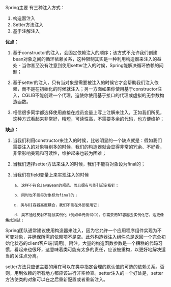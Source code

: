 Spring主要 有三种注入方式：
1. 构造器注入
2. Setter方法注入
3. 基于注解注入

**优点：**
1. 基于constructor的注入，会固定依赖注入的顺序；该方式不允许我们创建bean对象之间的循环依赖关系，这种限制其实是一种利用构造器来注入的益处 - 当你甚至没有注意到使用setter注入的时候，Spring能解决循环依赖的问题；

2. 基于setter的注入，只有当对象是需要被注入的时候它才会帮助我们注入依赖，而不是在初始化的时候就注入；另一方面如果你使用基于constructor注入，CGLIB不能创建一个代理，迫使你使用基于接口的代理或虚拟的无参数构造函数。

3. 相信很多同学都选择使用直接在成员变量上写上注解来注入，正如我们所见，这种方式看起来非常好，精短，可读性高，不需要多余的代码，也方便维护；

**缺点：**
1. 当我们利用constructor来注入的时候，比较明显的一个缺点就是：假如我们需要注入的对象特别多的时候，我们的构造器就会显得非常的冗余、不好看，非常影响美观和可读性，维护起来也较为困难；

2. 当我们选择setter方法来注入的时候，我们不能将对象设为final的；

3. 当我们在field变量上来实现注入的时候
```
    a. 这样不符合JavaBean的规范，而且很有可能引起空指针；

    b. 同时也不能将对象标为final的；

　  c. 类与DI容器高度耦合，我们不能在外部使用它；

    d. 类不通过反射不能被实例化（例如单元测试中），你需要用DI容器去实例化它，这更像集成测试；
```


Spring团队通常建议使用构造器来注入，因为它允许一个应用程序组件实现为不可变对象，并确保所需的依赖项不是空。此外构造器注入组件总是返回一个完全初始化状态的client客户端(调用)。附注，大量的构造函数参数是一个糟糕的代码习惯，看起来也很坏，这意味着类可能有太多的责任，应该被重构，以更好地解决适当的关注点分离。

setter方法只应该主要的用在可以在类中指定合理的默认值的可选的依赖关系。否则，用到依赖的所有地方都应该进行非空检查。setter注入的一个好处是，setter方法使类的对象可以在之后重新配置或者重新注入。
